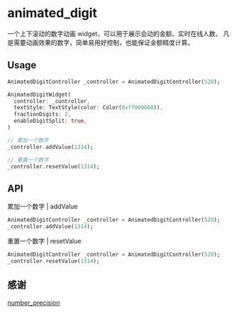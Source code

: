 # animated_digit

一个上下滚动的数字动画 widget，可以用于展示会动的金额、实时在线人数、
凡是需要动画效果的数字，简单易用好控制，也能保证金额精度计算。

## Usage

``` dart
AnimatedDigitController _controller = AnimatedDigitController(520);

AnimatedDigitWidget(
  controller: _controller,
  textStyle: TextStyle(color: Color(0xff009668)),
  fractionDigits: 2,
  enableDigitSplit: true,
)

// 累加一个数字
_controller.addValue(1314);

// 重置一个数字
_controller.resetValue(1314);
```

## API

累加一个数字 | addValue
``` dart
AnimatedDigitController _controller = AnimatedDigitController(520);
_controller.addValue(1314);
```


重置一个数字 | resetValue
``` dart
AnimatedDigitController _controller = AnimatedDigitController(520);
_controller.resetValue(1314);
```
## 感谢
[number_precision](https://pub.dev/packages/number_precision)
